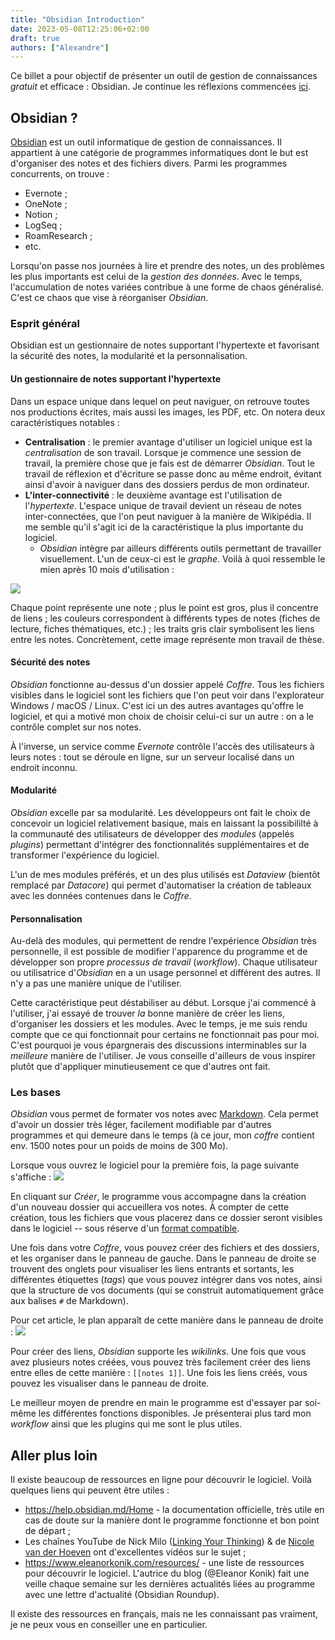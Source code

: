 ```yaml
---
title: "Obsidian Introduction"
date: 2023-05-08T12:25:06+02:00
draft: true
authors: ["Alexandre"]
---
```


Ce billet a pour objectif de présenter un outil de gestion de connaissances *gratuit* et efficace : Obsidian. Je continue les réflexions commencées [ici](https://carnetdethese.github.io/posts/outils-info-2/). 

## Obsidian ?

[Obsidian](https://obsidian.md/) est un outil informatique de gestion de connaissances. Il appartient à une catégorie de programmes informatiques dont le but est d'organiser des notes et des fichiers divers. Parmi les programmes concurrents, on trouve :
- Evernote ;
- OneNote ;
- Notion ;
- LogSeq ;
- RoamResearch ;
- etc.

Lorsqu'on passe nos journées à lire et prendre des notes, un des problèmes les plus importants est celui de la *gestion des données*. Avec le temps, l'accumulation de notes variées contribue à une forme de chaos généralisé. C'est ce chaos que vise à réorganiser *Obsidian*.

### Esprit général

Obsidian est un gestionnaire de notes supportant l'hypertexte et favorisant la sécurité des notes, la modularité et la personnalisation.

#### Un gestionnaire de notes supportant l'hypertexte

Dans un espace unique dans lequel on peut naviguer, on retrouve toutes nos productions écrites, mais aussi les images, les PDF, etc. On notera deux caractéristiques notables : 

- **Centralisation** : le premier avantage d'utiliser un logiciel unique est la *centralisation* de son travail. Lorsque je commence une session de travail, la première chose que je fais est de démarrer *Obsidian*. Tout le travail de réflexion et d'écriture se passe donc au même endroit, évitant ainsi d'avoir à naviguer dans des dossiers perdus de mon ordinateur. 
- **L'inter-connectivité** : le deuxième avantage est l'utilisation de l'*hypertexte*. L'espace unique de travail devient un réseau de notes inter-connectées, que l'on peut naviguer à la manière de Wikipédia. Il me semble qu'il s'agit ici de la caractéristique la plus importante du logiciel.
	- *Obsidian* intègre par ailleurs différents outils permettant de travailler visuellement. L'un de ceux-ci est le *graphe*. Voilà à quoi ressemble le mien après 10 mois d'utilisation :

 ![](1.png)
 
Chaque point représente une note ; plus le point est gros, plus il concentre de liens ; les couleurs correspondent à différents types de notes (fiches de lecture, fiches thématiques, etc.) ; les traits gris clair symbolisent les liens entre les notes. Concrètement, cette image représente mon travail de thèse.

#### Sécurité des notes

*Obsidian* fonctionne au-dessus d'un dossier appelé *Coffre*. Tous les fichiers visibles dans le logiciel sont les fichiers que l'on peut voir dans l'explorateur Windows / macOS / Linux. C'est ici un des autres avantages qu'offre le logiciel, et qui a motivé mon choix de choisir celui-ci sur un autre : on a le contrôle complet sur nos notes.

À l'inverse, un service comme *Evernote* contrôle l'accès des utilisateurs à leurs notes : tout se déroule en ligne, sur un serveur localisé dans un endroit inconnu. 

#### Modularité 

*Obsidian* excelle par sa modularité. Les développeurs ont fait le choix de concevoir un logiciel relativement basique, mais en laissant la possibililté à la communauté des utilisateurs de développer des *modules* (appelés *plugins*) permettant d'intégrer des fonctionnalités supplémentaires et de transformer l'expérience du logiciel.

L'un de mes modules préférés, et un des plus utilisés est *Dataview* (bientôt remplacé par *Datacore*) qui permet d'automatiser la création de tableaux avec les données contenues dans le *Coffre*.

#### Personnalisation 

Au-delà des modules, qui permettent de rendre l'expérience *Obsidian* très personnelle, il est possible de modifier l'apparence du programme et de développer son propre *processus de travail* (*workflow*). Chaque utilisateur ou utilisatrice d'*Obsidian* en a un usage personnel et différent des autres. Il n'y a pas une manière unique de l'utiliser.

Cette caractéristique peut déstabiliser au début. Lorsque j'ai commencé à l'utiliser, j'ai essayé de trouver *la* bonne manière de créer les liens, d'organiser les dossiers et les modules. Avec le temps, je me suis rendu compte que ce qui fonctionnait pour certains ne fonctionnait pas pour moi. C'est pourquoi je vous épargnerais des discussions interminables sur la *meilleure* manière de l'utiliser. Je vous conseille d'ailleurs de vous inspirer plutôt que d'appliquer minutieusement ce que d'autres ont fait. 

### Les bases

*Obsidian* vous permet de formater vos notes avec [Markdown](https://carnetdethese.github.io/posts/2023/02/mardown-simplicite/). Cela permet d'avoir un dossier très léger, facilement modifiable par d'autres programmes et qui demeure dans le temps (à ce jour, mon *coffre* contient env. 1500 notes pour un poids de moins de 300 Mo). 

Lorsque vous ouvrez le logiciel pour la première fois, la page suivante s'affiche :
![](2.png)

En cliquant sur *Créer*, le programme vous accompagne dans la création d'un nouveau dossier qui accueillera vos notes. À compter de cette création, tous les fichiers que vous placerez dans ce dossier seront visibles dans le logiciel -- sous réserve d'un [format compatible](https://help.obsidian.md/Advanced+topics/Accepted+file+formats). 

Une fois dans votre *Coffre*, vous pouvez créer des fichiers et des dossiers, et les organiser dans le panneau de gauche. Dans le panneau de droite se trouvent des onglets pour visualiser les liens entrants et sortants, les différentes étiquettes (*tags*) que vous pouvez intégrer dans vos notes, ainsi que la structure de vos documents (qui se construit automatiquement grâce aux balises `#` de Markdown).

Pour cet article, le plan apparaît de cette manière dans le panneau de droite : ![](3.png)


Pour créer des liens, *Obsidian* supporte les *wikilinks*. Une fois que vous avez plusieurs notes créées, vous pouvez très facilement créer des liens entre elles de cette manière : `[[notes 1]]`. Une fois les liens créés, vous pouvez les visualiser dans le panneau de droite.

Le meilleur moyen de prendre en main le programme est d'essayer par soi-même les différentes fonctions disponibles. Je présenterai plus tard mon *workflow* ainsi que les plugins qui me sont le plus utiles.

## Aller plus loin

Il existe beaucoup de ressources en ligne pour découvrir le logiciel. Voilà quelques liens qui peuvent être utiles :
- https://help.obsidian.md/Home - la documentation officielle, très utile en cas de doute sur la manière dont le programme fonctionne et bon point de départ ;
- Les chaînes YouTube de Nick Milo ([Linking Your Thinking](https://www.youtube.com/@linkingyourthinking)) & de [Nicole van der Hoeven](https://www.youtube.com/@nicolevdh) ont d'excellentes vidéos sur le sujet ;
- https://www.eleanorkonik.com/resources/ - une liste de ressources pour découvrir le logiciel. L'autrice du blog (@Eleanor Konik) fait une veille chaque semaine sur les dernières actualités liées au programme avec une lettre d'actualité (Obsidian Roundup).

Il existe des ressources en français, mais ne les connaissant pas vraiment, je ne peux vous en conseiller une en particulier.


